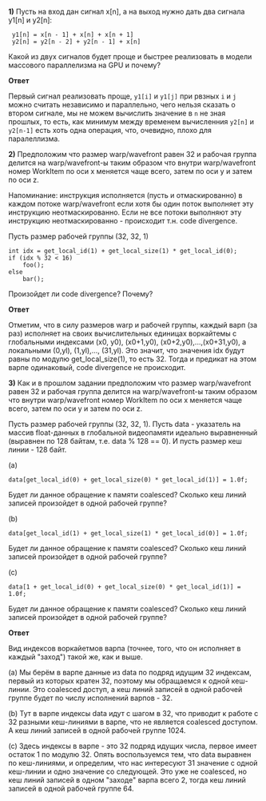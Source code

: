 **1)** Пусть на вход дан сигнал x[n], а на выход нужно дать два сигнала y1[n] и y2[n]:

```
 y1[n] = x[n - 1] + x[n] + x[n + 1]
 y2[n] = y2[n - 2] + y2[n - 1] + x[n]
```

Какой из двух сигналов будет проще и быстрее реализовать в модели массового параллелизма на GPU и почему?

__Ответ__

Первый сигнал реализовать проще, `y1[i]` и `y1[j]` при рвзных `i` и `j` можно считать независимо и параллельно, чего нельзя сказать о втором сигнале, мы не можем вычислить значение в `n` не зная прошлых, то есть, как минимум между временем вычисленния `y2[n]` и `y2[n-1]` есть хоть одна операция, что, очевидно, плохо для паралеллизма.

 **2)** Предположим что размер warp/wavefront равен 32 и рабочая группа делится
 на warp/wavefront-ы таким образом что внутри warp/wavefront
 номер WorkItem по оси x меняется чаще всего, затем по оси y и затем по оси z.

Напоминание: инструкция исполняется (пусть и отмаскированно) в каждом потоке warp/wavefront если хотя бы один поток выполняет эту инструкцию неотмаскированно. Если не все потоки выполняют эту инструкцию неотмаскированно - происходит т.н. code divergence.

Пусть размер рабочей группы (32, 32, 1)

```
int idx = get_local_id(1) + get_local_size(1) * get_local_id(0);
if (idx % 32 < 16)
    foo();
else
    bar();
```

Произойдет ли code divergence? Почему?

__Ответ__

Отметим, что в силу размеров warp и рабочей группы, каждый варп (за раз) исполняет на своих вычислительных единицах воркайтемы с глобальными индексами (x0, y0), (x0+1,y0), (x0+2,y0),...,(x0+31,y0), а локальными (0,yl), (1,yl),..., (31,yl). Это значит, что значения idx будут равны по модулю get_local_size(1), то есть 32.  Тогда и предикат на этом варпе одинаковый, code divergence не происходит.

**3)** Как и в прошлом задании предположим что размер warp/wavefront равен 32 и рабочая группа делится
 на warp/wavefront-ы таким образом что внутри warp/wavefront
 номер WorkItem по оси x меняется чаще всего, затем по оси y и затем по оси z.

Пусть размер рабочей группы (32, 32, 1).
Пусть data - указатель на массив float-данных в глобальной видеопамяти идеально выравненный (выравнен по 128 байтам, т.е. data % 128 == 0). И пусть размер кеш линии - 128 байт.

(a)
```
data[get_local_id(0) + get_local_size(0) * get_local_id(1)] = 1.0f;
```

Будет ли данное обращение к памяти coalesced? Сколько кеш линий записей произойдет в одной рабочей группе?

(b)
```
data[get_local_id(1) + get_local_size(1) * get_local_id(0)] = 1.0f;
```

Будет ли данное обращение к памяти coalesced? Сколько кеш линий записей произойдет в одной рабочей группе?

(c)
```
data[1 + get_local_id(0) + get_local_size(0) * get_local_id(1)] = 1.0f;
```

Будет ли данное обращение к памяти coalesced? Сколько кеш линий записей произойдет в одной рабочей группе?

__Ответ__

Вид индексов воркайетмов варпа (точнее, того, что он исполняет в каждый "заход") такой же, как и выше.

(a)
Мы берём в варпе данные из data по подряд идущим 32 индексам, первый из которых кратен 32, поэтому мы обращаемся к одной кеш-линии. Это coalesced доступ, а кеш линий записей в одной рабочей группе будет по числу исполнений варпов - 32.

(b)
Тут в варпе индексы data идут с шагом в 32, что приводит к работе с 32 разными кеш-линиями в варпе, что не является coalesced доступом. А кеш линий записей в одной рабочей группе 1024.

(c)
Здесь индексы в варпе - это 32 подряд идущих числа, первое имеет остаток 1 по модулю 32. Опять воспользуемся тем, что data выравнен по кеш-линиями, и определим, что нас интересуют 31 значение с одной кеш-линии и одно значение со следующей. Это уже не coalesced, но кеш линий записей в одном "заходе" варпа всего 2, тогда кеш линий записей в одной рабочей группе 64.  
